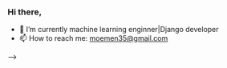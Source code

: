 ### Hi there, 

- 🌱 I’m currently machine learning enginner|Django developer  
- 📫 How to reach me: moemen35@gmail.com

-->
